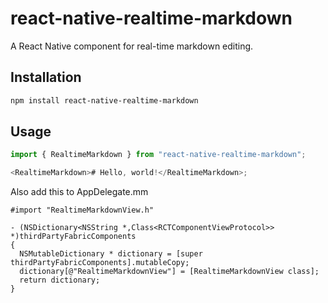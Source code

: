 # react-native-realtime-markdown

A React Native component for real-time markdown editing.

## Installation

```bash
npm install react-native-realtime-markdown
```

## Usage

```javascript
import { RealtimeMarkdown } from "react-native-realtime-markdown";

<RealtimeMarkdown># Hello, world!</RealtimeMarkdown>;
```

Also add this to AppDelegate.mm

```
#import "RealtimeMarkdownView.h"

- (NSDictionary<NSString *,Class<RCTComponentViewProtocol>> *)thirdPartyFabricComponents
{
  NSMutableDictionary * dictionary = [super thirdPartyFabricComponents].mutableCopy;
  dictionary[@"RealtimeMarkdownView"] = [RealtimeMarkdownView class];
  return dictionary;
}
```
